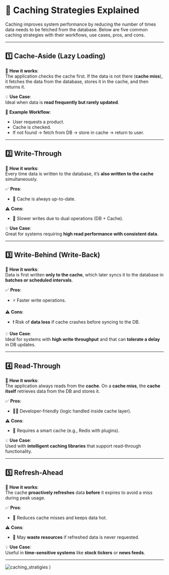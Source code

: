 # 🧠 Caching Strategies Explained

Caching improves system performance by reducing the number of times data needs to be fetched from the database. Below are five common caching strategies with their workflows, use cases, pros, and cons.

---

## 1️⃣ Cache-Aside (Lazy Loading)

🔧 **How it works**:  
The application checks the cache first. If the data is not there (**cache miss**), it fetches the data from the database, stores it in the cache, and then returns it.

💡 **Use Case**:  
Ideal when data is **read frequently but rarely updated**.

📌 **Example Workflow**:
- User requests a product.
- Cache is checked.
- If not found → fetch from DB → store in cache → return to user.

---

## 2️⃣ Write-Through

🔧 **How it works**:  
Every time data is written to the database, it’s **also written to the cache** simultaneously.

✅ **Pros**:
- 💾 Cache is always up-to-date.

⚠️ **Cons**:
- 🐢 Slower writes due to dual operations (DB + Cache).

💡 **Use Case**:  
Great for systems requiring **high read performance with consistent data**.

---

## 3️⃣ Write-Behind (Write-Back)

🔧 **How it works**:  
Data is first written **only to the cache**, which later syncs it to the database in **batches or scheduled intervals**.

✅ **Pros**:
- ⚡ Faster write operations.

⚠️ **Cons**:
- ❗ Risk of **data loss** if cache crashes before syncing to the DB.

💡 **Use Case**:  
Ideal for systems with **high write throughput** and that can **tolerate a delay** in DB updates.

---

## 4️⃣ Read-Through

🔧 **How it works**:  
The application always reads from the **cache**. On a **cache miss**, the **cache itself** retrieves data from the DB and stores it.

✅ **Pros**:
- 🧑‍💻 Developer-friendly (logic handled inside cache layer).

⚠️ **Cons**:
- 🧠 Requires a smart cache (e.g., Redis with plugins).

💡 **Use Case**:  
Used with **intelligent caching libraries** that support read-through functionality.

---

## 5️⃣ Refresh-Ahead

🔧 **How it works**:  
The cache **proactively refreshes** data **before** it expires to avoid a miss during peak usage.

✅ **Pros**:
- 🚀 Reduces cache misses and keeps data hot.

⚠️ **Cons**:
- 🔋 May **waste resources** if refreshed data is never requested.

💡 **Use Case**:  
Useful in **time-sensitive systems** like **stock tickers** or **news feeds**.

---

![caching_stratigies](https://github.com/user-attachments/assets/14ea0c1a-95f0-4305-a796-b037c4dd6ab9)
)
